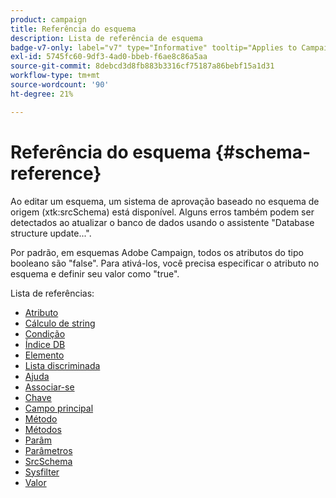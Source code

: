```yaml
---
product: campaign
title: Referência do esquema
description: Lista de referência de esquema
badge-v7-only: label="v7" type="Informative" tooltip="Applies to Campaign Classic v7 only"
exl-id: 5745fc60-9df3-4ad0-bbeb-f6ae8c86a5aa
source-git-commit: 8debcd3d8fb883b3316cf75187a86bebf15a1d31
workflow-type: tm+mt
source-wordcount: '90'
ht-degree: 21%

---
```


# Referência do esquema {#schema-reference}

Ao editar um esquema, um sistema de aprovação baseado no esquema de origem (xtk:srcSchema) está disponível. Alguns erros também podem ser detectados ao atualizar o banco de dados usando o assistente &quot;Database structure update...&quot;.

Por padrão, em esquemas Adobe Campaign, todos os atributos do tipo booleano são &quot;false&quot;. Para ativá-los, você precisa especificar o atributo no esquema e definir seu valor como &quot;true&quot;.

Lista de referências:

* [Atributo](schema/attribute.md)
* [Cálculo de string](schema/compute-string.md)
* [Condição](schema/condition.md)
* [Índice DB](schema/db-index.md)
* [Elemento](schema/element.md)
* [Lista discriminada](schema/enumeration.md)
* [Ajuda](schema/help.md)
* [Associar-se](schema/join.md)
* [Chave](schema/key.md)
* [Campo principal](schema/keyfield.md)
* [Método](schema/method.md)
* [Métodos](schema/methods.md)
* [Parâm](schema/param.md)
* [Parâmetros](schema/parameters.md)
* [SrcSchema](schema/srcschema.md)
* [Sysfilter](schema/sysfilter.md)
* [Valor](schema/value.md)
